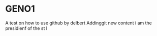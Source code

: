 # GENO1
A test on how to use github by delbert
Addinggit new content
i am the presidienf of the st  l